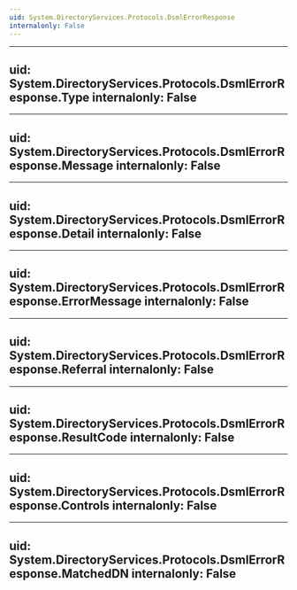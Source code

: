 ```yaml
---
uid: System.DirectoryServices.Protocols.DsmlErrorResponse
internalonly: False
---
```


---
uid: System.DirectoryServices.Protocols.DsmlErrorResponse.Type
internalonly: False
---

---
uid: System.DirectoryServices.Protocols.DsmlErrorResponse.Message
internalonly: False
---

---
uid: System.DirectoryServices.Protocols.DsmlErrorResponse.Detail
internalonly: False
---

---
uid: System.DirectoryServices.Protocols.DsmlErrorResponse.ErrorMessage
internalonly: False
---

---
uid: System.DirectoryServices.Protocols.DsmlErrorResponse.Referral
internalonly: False
---

---
uid: System.DirectoryServices.Protocols.DsmlErrorResponse.ResultCode
internalonly: False
---

---
uid: System.DirectoryServices.Protocols.DsmlErrorResponse.Controls
internalonly: False
---

---
uid: System.DirectoryServices.Protocols.DsmlErrorResponse.MatchedDN
internalonly: False
---
